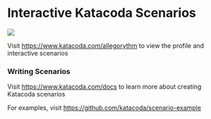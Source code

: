 # Interactive Katacoda Scenarios

[![](http://shields.katacoda.com/katacoda/allegorythm/count.svg)](https://www.katacoda.com/allegorythm "Get your profile on Katacoda.com")

Visit https://www.katacoda.com/allegorythm to view the profile and interactive scenarios

### Writing Scenarios
Visit https://www.katacoda.com/docs to learn more about creating Katacoda scenarios

For examples, visit https://github.com/katacoda/scenario-example
